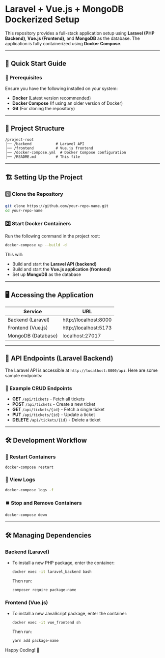 # Laravel + Vue.js + MongoDB Dockerized Setup

This repository provides a full-stack application setup using **Laravel (PHP Backend)**, **Vue.js (Frontend)**, and **MongoDB** as the database. The application is fully containerized using **Docker Compose**.

---

## 🚀 Quick Start Guide

### 📌 Prerequisites

Ensure you have the following installed on your system:

- **Docker** (Latest version recommended)
- **Docker Compose** (If using an older version of Docker)
- **Git** (For cloning the repository)

---

## 📂 Project Structure

```
/project-root
│── /backend           # Laravel API
│── /frontend          # Vue.js frontend
│── /docker-compose.yml  # Docker Compose configuration
│── /README.md         # This file
```

---

## 🏗️ Setting Up the Project

### 1️⃣ Clone the Repository
```sh
git clone https://github.com/your-repo-name.git
cd your-repo-name
```

### 2️⃣ Start Docker Containers
Run the following command in the project root:
```sh
docker-compose up --build -d
```
This will:

- Build and start the **Laravel API (backend)**
- Build and start the **Vue.js application (frontend)**
- Set up **MongoDB** as the database

---

## 🖥️ Accessing the Application

| Service   | URL                      |
|-----------|--------------------------|
| Backend (Laravel) | http://localhost:8000 |
| Frontend (Vue.js) | http://localhost:5173 |
| MongoDB (Database) | localhost:27017 |

---

## 🔌 API Endpoints (Laravel Backend)

The Laravel API is accessible at `http://localhost:8000/api`. Here are some sample endpoints:

### 📍 Example CRUD Endpoints
- **GET** `/api/tickets` - Fetch all tickets
- **POST** `/api/tickets` - Create a new ticket
- **GET** `/api/tickets/{id}` - Fetch a single ticket
- **PUT** `/api/tickets/{id}` - Update a ticket
- **DELETE** `/api/tickets/{id}` - Delete a ticket

---

## 🛠️ Development Workflow

### 🔄 Restart Containers
```sh
docker-compose restart
```

### 📜 View Logs
```sh
docker-compose logs -f
```

### ⏹️ Stop and Remove Containers
```sh
docker-compose down
```

---

## 🛠️ Managing Dependencies

### Backend (Laravel)
- To install a new PHP package, enter the container:
  ```sh
  docker exec -it laravel_backend bash
  ```
  Then run:
  ```sh
  composer require package-name
  ```

### Frontend (Vue.js)
- To install a new JavaScript package, enter the container:
  ```sh
  docker exec -it vue_frontend sh
  ```
  Then run:
  ```sh
  yarn add package-name
  ```


Happy Coding! 🚀